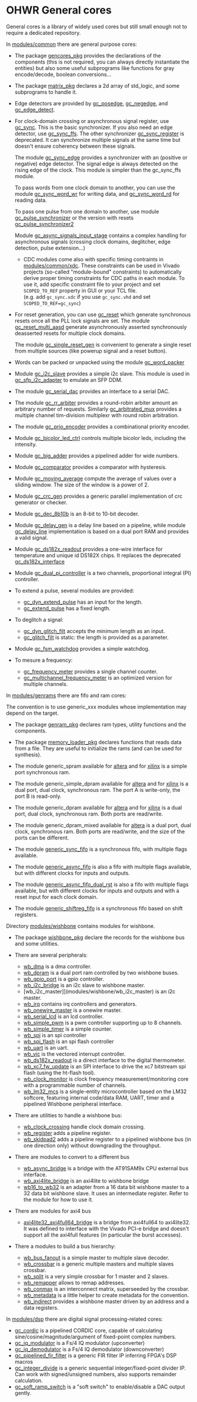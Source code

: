 # OHWR General cores

General cores is a library of widely used cores but still small enough not to
require a dedicated repository.

In [modules/common](modules/common) there are general purpose cores:

* The package [gencores_pkg](modules/common/gencores_pkg.vhd) provides the
  declarations of the components (this is not required, you can always
  directly instantiate the entities) but also some useful subprograms
  like functions for gray encode/decode, boolean conversions...

* The package [matrix_pkg](modules/common/matrix_pkg.vhd) declares a 2d
  array of std_logic, and some subprograms to handle it.

* Edge detectors are provided by [gc_posedge](modules/common/gc_posedge.vhd),
  [gc_negedge](modules/common/gc_negedge.vhd), and
  [gc_edge_detect](modules/common/gc_edge_detect.vhd).

* For clock-domain crossing or asynchronous signal register, use
  [gc_sync](modules/common/gc_sync.vhd).  This is the basic synchronizer.
  If you also need an edge detector, use
  [gc_sync_ffs](modules/common/gc_sync_ffs.vhd).
  The other synchronizer [gc_sync_register](modules/common/gc_sync_register.vhd)
  is deprecated.  It can synchronize multiple signals at the same time but
  doesn't ensure coherency between these signals.

  The module [gc_sync_edge](modules/common/gc_sync_edge.vhd) provides a
  synchronizer with an (positive or negative) edge detector.  The signal
  edge is always detected on the rising edge of the clock.  This module is
  simpler than the gc_sync_ffs module.

  To pass words from one clock domain to another, you can use the module
  [gc_sync_word_wr](modules/common/gc_sync_word_wr.vhd) for writing data,
  and [gc_sync_word_rd](modules/common/gc_sync_word_rd.vhd) for reading
  data.

  To pass one pulse from one domain to another, use module
  [gc_pulse_synchronizer](modules/common/gc_pulse_synchronizer.vhd)
  or the version with resets
  [gc_pulse_synchronizer2](modules/common/gc_pulse_synchronizer2.vhd)

  Module [gc_async_signals_input_stage](modules/common/gc_async_signals_input_stage.vhd)
  contains a complex handling for asynchronous signals (crossing clock
  domains, deglitcher, edge detection, pulse extension...)

  * CDC modules come also with specific timing contraints in [modules/common/xdc](modules/common/xdc).
    These constraints can be used in Vivado projects (so-called "module-bound" constraints)
    to automatically derive proper timing constraints for CDC paths in each module.
    To use it, add specific constraint file to your project and set `SCOPED_TO_REF`
    property in GUI or your TCL file.  
    (e.g. add `gc_sync.xdc` if you use `gc_sync.vhd` and set `SCOPED_TO_REF=gc_sync`)

* For reset generation, you can use [gc_reset](modules/common/gc_reset.vhd)
  which generate synchronous resets once all the PLL lock signals are set.
  The module [gc_reset_multi_aasd](modules/common/gc_reset_multi_aasd.vhd)
  generate asynchronously asserted synchronously deasserted resets for
  multiple clock domains.

  The module [gc_single_reset_gen](modules/common/gc_single_reset_gen.vhd)
  is convenient to generate a single reset from multiple sources (like
  powerup signal and a reset button).

* Words can be packed or unpacked using the module
  [gc_word_packer](modules/common/gc_word_packer.vhd)

* Module [gc_i2c_slave](modules/common/gc_i2c_slave.vhd) provides a simple
  i2c slave.  This module is used in
  [gc_sfp_i2c_adapter](modules/common/gc_sfp_i2c_adapter.vhd) to emulate an
  SFP DDM.

* The module [gc_serial_dac](modules/common/gc_serial_dac.vhd) provides an
  interface to a serial DAC.

* The module [gc_rr_arbiter](modules/common/gc_rr_arbiter.vhd) provides a
  round-robin arbiter amount an arbitrary number of requests.  Similarly
  [gc_arbitrated_mux](modules/common/gc_arbitrated_mux.vhd) provides
  a multiple channel tim-division multiplexr with round robin
  arbitration.

* The module [gc_prio_encoder](modules/common/gc_prio_encoder.vhd) provides
  a combinational priority encoder.

* Module [gc_bicolor_led_ctrl](modules/common/gc_bicolor_led_ctrl.vhd)
  controls multiple bicolor leds, including the intensity.

* Module [gc_big_adder](modules/common/gc_big_adder.vhd) provides a pipelined
  adder for wide numbers.

* Module [gc_comparator](modules/common/gc_comparator.vhd) provides a
  comparator with hysteresis.

* Module [gc_moving_average](modules/common/gc_moving_average.vhd) compute the
  average of values over a sliding window.  The size of the window is a power
  of 2.

* Module [gc_crc_gen](modules/common/gc_crc_gen.vhd) provides a generic
  parallel implementation of crc generator or checker.

* Module [gc_dec_8b10b](modules/common/gc_dec_8b10b.vhd) is an 8-bit to
  10-bit decoder.

* Module [gc_delay_gen](modules/common/gc_delay_gen.vhd) is a delay line based
  on a pipeline, while module [gc_delay_line](modules/common/gc_delay_line.vhd)
  implementation is based on a dual port RAM and provides a valid signal.

* Module [gc_ds182x_readout](modules/common/gc_ds182x_readout.vhd) provides
  a one-wire interface for temperature and unique id DS182X chips.  It replaces
  the deprecated [gc_ds182x_interface](modules/common/gc_ds182x_interface.vhd)

* Module [gc_dual_pi_controller](modules/common/gc_dual_pi_controller.vhd) is
  a two channels, proportional integral (PI) controller.

* To extend a pulse, several modules are provided:
  - [gc_dyn_extend_pulse](modules/common/gc_dyn_extend_pulse.vhd) has an input
    for the length.
  - [gc_extend_pulse](modules/common/gc_extend_pulse.vhd) has a fixed length.

* To deglitch a signal:
  - [gc_dyn_glitch_filt](modules/common/gc_dyn_glitch_filt.vhd) accepts
    the minimum length as an input.
  - [gc_glitch_filt](modules/common/gc_glitch_filt.vhd) is static: the
    length is provided as a parameter.

* Module [gc_fsm_watchdog](modules/common/gc_fsm_watchdog.vhd) provides a
  simple watchdog.

* To mesure a frequency:
  - [gc_frequency_meter](modules/common/gc_frequency_meter.vhd) provides a
    single channel counter.
  - [gc_multichannel_frequency_meter](modules/common/gc_multichannel_frequency_meter.vhd) is an optimized version for multiple channels.


In [modules/genrams](modules/genrams) there are fifo and ram cores:

The convention is to use generic_xxx modules whose implementation may depend
on the target.

* The package [genram_pkg](modules/genrams/genram_pkg.vhd) declares ram types,
  utility functions and the components.

* The package [memory_loader_pkg](modules/genrams/memory_loader_pkg.vhd)
  declares functions that reads data from a file.  They are useful to
  initialize the rams (and can be used for synthesis).

* The module generic_spram available for
  [altera](modules/genrams/altera/generic_spram.vhd) and for
  [xilinx](modules/genrams/xilinx/generic_spram.vhd) is a simple port synchronous
  ram.

* The module generic_simple_dpram available for
  [altera](modules/genrams/altera/generic_simple_dpram.vhd) and for
  [xilinx](modules/genrams/xilinx/generic_simple_dpram.vhd) is a dual port,
  dual clock, synchronous ram.  The port A is write-only, the port B is
  read-only.

* The module generic_dpram available for
  [altera](modules/genrams/altera/generic_dpram.vhd) and for
  [xilinx](modules/genrams/xilinx/generic_dpram.vhd) is a dual port,
  dual clock, synchronous ram.  Both ports are read/write.

* The module generic_dpram_mixed available for
  [altera](modules/genrams/altera/generic_dpram_mixed.vhd) is a dual port,
  dual clock, synchronous ram.  Both ports are read/write, and the size of
  the ports can be different.

* The module [generic_sync_fifo](modules/genrams/generic/generic_sync_fifo.vhd)
  is a synchronous fifo, with multiple flags available.

* The module [generic_async_fifo](modules/genrams/generic/generic_async_fifo.vhd)
  is also a fifo with multiple flags available, but with different clocks for
  inputs and outputs.

* The module [generic_async_fifo_dual_rst](modules/genrams/generic/generic_async_fifo_dual_rst.vhd)
  is also a fifo with multiple flags available, but with different clocks for
  inputs and outputs and with a reset input for each clock domain.

* The module [generic_shiftreg_fifo](modules/genrams/common/generic_shiftreg_fifo.vhd)
  is a synchronous fifo based on shift registers.

Directory [modules/wishbone](modules/wishbone) contains modules for wishbone.

* The package [wishbone_pkg](modules/wishbone/wishbone_pkg.vhd) declare
  the records for the wishbone bus and some utilities.

* There are several peripherals:
  - [wb_dma](modules/wishbone/wb_dma) is a dma controller.
  - [wb_dpram](modules/wishbone/wb_dpram) is a dual port ram controlled by two
    wishbone buses.
  - [wb_gpio_port](modules/wishbone/wb_gpio_port) is a gpio controller.
  - [wb_i2c_bridge](modules/wishbone/wb_i2c_bridge) is an i2c slave to
    wishbone master.
  - [wb_i2c_master]](modules/wishbone/wb_i2c_master) is an i2c master.
  - [wb_irq](modules/wishbone/wb_irq) contains irq controllers and generators.
  - [wb_onewire_master](modules/wishbone/wb_onewire_master) is a onewire master.
  - [wb_serial_lcd](modules/wishbone/wb_serial_lcd) is an lcd controller.
  - [wb_simple_pwm](modules/wishbone/wb_simple_pwm) is a pwm controller supporting
    up to 8 channels.
  - [wb_simple_timer](modules/wishbone/wb_simple_timer) is a simple counter.
  - [wb_spi](modules/wishbone/wb_spi) is an spi controller
  - [wb_spi_flash](modules/wishbone/wb_spi_flash) is an spi flash controller
  - [wb_uart](modules/wishbone/wb_uart) is an uart.
  - [wb_vic](modules/wishbone/wb_vic) is the vectored interrupt controller.
  - [wb_ds182x_readout](modules/wishbone/wb_ds182x_readout) is a direct
    interface to the digital thermometer.
  - [wb_xc7_fw_update](modules/wishbone/wb_xc7_fw_update) is an SPI interface
    to drive the xc7 bitstream spi flash (using the ht-flash tool).
  - [wb_clock_monitor](modules/wishbone/wb_clock_monitor) is clock frequency
    measurement/monitoring core with a programmable number of channels.
  - [wb_lm32_mcs](modules/wishbone/wb_lm32_mcs) is a single-entity microcontroller
    based on the LM32 softcore, featuring internal code/data RAM, UART, timer and
    a pipelined Wishbone peripheral interface.

* There are utilities to handle a wishbone bus:
  - [wb_clock_crossing](modules/wishbone/wb_clock_crossing) handle clock domain
    crossing.
  - [wb_register](modules/wishbone/wb_register) adds a pipeline register.
  - [wb_skidpad2](modules/wishbone/wb_register) adds a pipeline register to
    a pipelined wishbone bus (in one direction only) without downgrading
    the throughput.

* There are modules to convert to a different bus
  - [wb_async_bridge](modules/wishbone/wb_async_bridge) is a bridge with the
    AT91SAM9x CPU external bus interface.
  - [wb_axi4lite_bridge](modules/wishbone/wb_axi4lite_bridge) is an axi4lite
    to wishbone bridge
  - [wb16_to_wb32](modules/wishbone/wb16_to_wb32) is an adapter from a
    16 data bit wishbone master to a 32 data bit wishbone slave.  It uses
    an intermediate register.  Refer to the module for how to use it.

* There are modules for axi4 bus
  - [axi4lite32_axi4full64_bridge](modules/axi/axi4lite32_axi4full64_bridge) is
    a bridge from axi4full64 to axi4lite32.  It was defined to interface with
    the Vivado PCI-e bridge and doesn't support all the axi4full features
    (in particular the burst accesses).

* There a modules to build a bus hierarchy:
  - [wb_bus_fanout](modules/wishbone/wb_bus_fanout) is a simple master to
    multiple slave decoder.
  - [wb_crossbar](modules/wishbone/wb_crossbar) is a generic multiple masters
    and multiple slaves crossbar.
  - [wb_split](modules/wishbone/wb_split) is a very simple crossbar for 1
    master and 2 slaves.
  - [wb_remapper](modules/wishbone/wb_remapper) allows to remap addresses.
  - [wb_conmax](modules/wishbone/wb_conmax) is an interconnect matrix,
    superseeded by the crossbar.
  - [wb_metadata](modules/wishbone/wb_metadata) is a little helper to
    create metadata for the convention.
  - [wb_indirect](modules/wishbone/wb_indirect) provides a wishbone
    master driven by an address and a data registers.

In [modules/dsp](modules/dsp) there are digital signal processing-related cores:
  - [gc_cordic](modules/dsp/gc_cordic) is a pipelined CORDIC core, capable of calculating
    sine/cosine/magnitude/argument of fixed-point complex numbers.
  - [gc_iq_modulator](modules/dsp/gc_iq_modulator) is a Fs/4 IQ modulator (upconverter)
  - [gc_iq_demodulator](modules/dsp/gc_iq_demodulator) is a Fs/4 IQ demodulator (downconverter)
  - [gc_pipelined_fir_filter](modules/dsp/gc_pipelined_fir_filter) is a generic FIR filter IP inferring FPGA's DSP macros
  - [gc_integer_divide](modules/dsp/gc_integer_divide) is a generic sequential integer/fixed-point divider IP. 
    Can work with signed/unsigned numbers, also supports remainder calculation.
  - [gc_soft_ramp_switch](modules/dsp/gc_soft_ramp_switch) is a "soft switch" to enable/disable a DAC output gently.
  

    